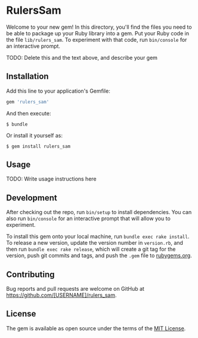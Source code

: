 # RulersSam

Welcome to your new gem! In this directory, you'll find the files you need to be able to package up your Ruby library into a gem. Put your Ruby code in the file `lib/rulers_sam`. To experiment with that code, run `bin/console` for an interactive prompt.

TODO: Delete this and the text above, and describe your gem

## Installation

Add this line to your application's Gemfile:

```ruby
gem 'rulers_sam'
```

And then execute:

    $ bundle

Or install it yourself as:

    $ gem install rulers_sam

## Usage

TODO: Write usage instructions here

## Development

After checking out the repo, run `bin/setup` to install dependencies. You can also run `bin/console` for an interactive prompt that will allow you to experiment.

To install this gem onto your local machine, run `bundle exec rake install`. To release a new version, update the version number in `version.rb`, and then run `bundle exec rake release`, which will create a git tag for the version, push git commits and tags, and push the `.gem` file to [rubygems.org](https://rubygems.org).

## Contributing

Bug reports and pull requests are welcome on GitHub at https://github.com/[USERNAME]/rulers_sam.


## License

The gem is available as open source under the terms of the [MIT License](http://opensource.org/licenses/MIT).

